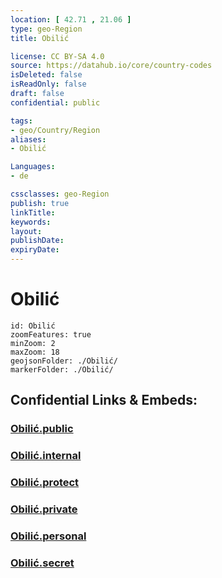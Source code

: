 ```yaml
---
location: [ 42.71 , 21.06 ] 
type: geo-Region
title: Obilić

license: CC BY-SA 4.0
source: https://datahub.io/core/country-codes
isDeleted: false
isReadOnly: false
draft: false
confidential: public

tags:
- geo/Country/Region
aliases:
- Obilić

Languages:
- de

cssclasses: geo-Region
publish: true
linkTitle: 
keywords: 
layout: 
publishDate: 
expiryDate: 
---
```


# Obilić

```leaflet
id: Obilić
zoomFeatures: true 
minZoom: 2 
maxZoom: 18
geojsonFolder: ./Obilić/
markerFolder: ./Obilić/
```


## Confidential Links & Embeds: 

### [Obilić.public](/_public/\Earth\Continent\Europe\Europe~South\Kosovo\districts~Kosovo\Pristina\counties~PristinaObilić.public.md) 

### [Obilić.internal](/_internal/\Earth\Continent\Europe\Europe~South\Kosovo\districts~Kosovo\Pristina\counties~PristinaObilić.internal.md) 

### [Obilić.protect](/_protect/\Earth\Continent\Europe\Europe~South\Kosovo\districts~Kosovo\Pristina\counties~PristinaObilić.protect.md) 

### [Obilić.private](/_private/\Earth\Continent\Europe\Europe~South\Kosovo\districts~Kosovo\Pristina\counties~PristinaObilić.private.md) 

### [Obilić.personal](/_personal/\Earth\Continent\Europe\Europe~South\Kosovo\districts~Kosovo\Pristina\counties~PristinaObilić.personal.md) 

### [Obilić.secret](/_secret/\Earth\Continent\Europe\Europe~South\Kosovo\districts~Kosovo\Pristina\counties~PristinaObilić.secret.md)

